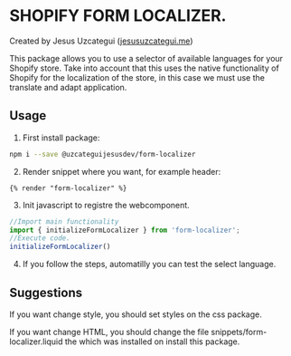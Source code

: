 # SHOPIFY FORM LOCALIZER.
Created by Jesus Uzcategui ([jesusuzcategui.me](jesusuzcategui.me))

This package allows you to use a selector of available languages ​​for your Shopify store. Take into account that this uses the native functionality of Shopify for the localization of the store, in this case we must use the translate and adapt application.

## Usage
1. First install package:
```bash
npm i --save @uzcateguijesusdev/form-localizer
```
2. Render snippet where you want, for example header:
```liquid
{% render "form-localizer" %}
```
3. Init javascript to registre the webcomponent.
```javascript
//Import main functionality
import { initializeFormLocalizer } from 'form-localizer';
//Execute code.
initializeFormLocalizer()
```
4. If you follow the steps, automatilly you can test the select language.

## Suggestions
If you want change style, you should set styles on the css package.

If you want change HTML, you should change the file snippets/form-localizer.liquid the which was installed on install this package.